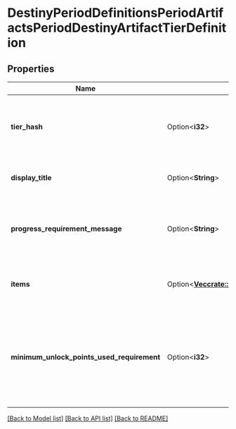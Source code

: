 # DestinyPeriodDefinitionsPeriodArtifactsPeriodDestinyArtifactTierDefinition

## Properties

Name | Type | Description | Notes
------------ | ------------- | ------------- | -------------
**tier_hash** | Option<**i32**> | An identifier, unique within the Artifact, for this specific tier. | [optional]
**display_title** | Option<**String**> | The human readable title of this tier, if any. | [optional]
**progress_requirement_message** | Option<**String**> | A string representing the localized minimum requirement text for this Tier, if any. | [optional]
**items** | Option<[**Vec<crate::models::DestinyPeriodDefinitionsPeriodArtifactsPeriodDestinyArtifactTierItemDefinition>**](Destiny.Definitions.Artifacts.DestinyArtifactTierItemDefinition.md)> | The items that can be earned within this tier. | [optional]
**minimum_unlock_points_used_requirement** | Option<**i32**> | The minimum number of \"unlock points\" that you must have used before you can unlock items from this tier. | [optional]

[[Back to Model list]](../README.md#documentation-for-models) [[Back to API list]](../README.md#documentation-for-api-endpoints) [[Back to README]](../README.md)



